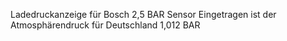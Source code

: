 Ladedruckanzeige für Bosch 2,5 BAR Sensor 
Eingetragen ist der Atmosphärendruck für Deutschland 1,012 BAR


